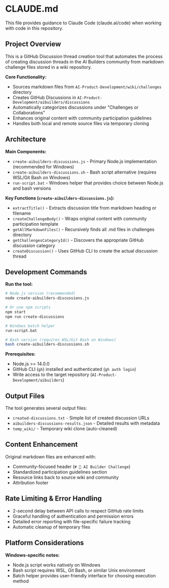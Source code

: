 # CLAUDE.md

This file provides guidance to Claude Code (claude.ai/code) when working with code in this repository.

## Project Overview

This is a GitHub Discussion thread creation tool that automates the process of creating discussion threads in the AI Builders community from markdown challenge files stored in a wiki repository.

**Core Functionality:**
- Sources markdown files from `AI-Product-Development/wiki/challenges` directory
- Creates GitHub Discussions in `AI-Product-Development/aibuilders/discussions`
- Automatically categorizes discussions under "Challenges or Collaborations"
- Enhances original content with community participation guidelines
- Handles both local and remote source files via temporary cloning

## Architecture

**Main Components:**
- `create-aibuilders-discussions.js` - Primary Node.js implementation (recommended for Windows)
- `create-aibuilders-discussions.sh` - Bash script alternative (requires WSL/Git Bash on Windows)
- `run-script.bat` - Windows helper that provides choice between Node.js and bash versions

**Key Functions (`create-aibuilders-discussions.js`):**
- `extractTitle()` - Extracts discussion title from markdown heading or filename
- `createChallengeBody()` - Wraps original content with community participation template
- `getAllMarkdownFiles()` - Recursively finds all .md files in challenges directory
- `getChallengesCategoryId()` - Discovers the appropriate GitHub discussion category
- `createDiscussion()` - Uses GitHub CLI to create the actual discussion thread

## Development Commands

**Run the tool:**
```bash
# Node.js version (recommended)
node create-aibuilders-discussions.js

# Or use npm scripts
npm start
npm run create-discussions

# Windows batch helper
run-script.bat

# Bash version (requires WSL/Git Bash on Windows)
bash create-aibuilders-discussions.sh
```

**Prerequisites:**
- Node.js >= 14.0.0
- GitHub CLI (`gh`) installed and authenticated (`gh auth login`)
- Write access to the target repository (`AI-Product-Development/aibuilders`)

## Output Files

The tool generates several output files:
- `created-discussions.txt` - Simple list of created discussion URLs
- `aibuilders-discussions-results.json` - Detailed results with metadata
- `temp_wiki/` - Temporary wiki clone (auto-cleaned)

## Content Enhancement

Original markdown files are enhanced with:
- Community-focused header (`# 🎯 AI Builder Challenge`)
- Standardized participation guidelines section
- Resource links back to source wiki and community
- Attribution footer

## Rate Limiting & Error Handling

- 2-second delay between API calls to respect GitHub rate limits
- Graceful handling of authentication and permission errors
- Detailed error reporting with file-specific failure tracking
- Automatic cleanup of temporary files

## Platform Considerations

**Windows-specific notes:**
- Node.js script works natively on Windows
- Bash script requires WSL, Git Bash, or similar Unix environment
- Batch helper provides user-friendly interface for choosing execution method